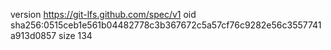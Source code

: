 version https://git-lfs.github.com/spec/v1
oid sha256:0515ceb1e561b04482778c3b367672c5a57cf76c9282e56c3557741a913d0857
size 134
